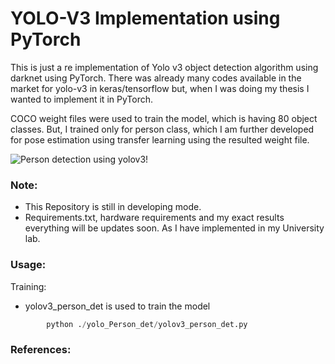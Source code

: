 # YOLO-V3 Implementation using PyTorch

This is just a re implementation of Yolo v3 object detection algorithm using darknet using PyTorch. There was already many codes available in the market for yolo-v3 in keras/tensorflow but, when I was doing my thesis I wanted to implement it in PyTorch.

COCO weight files were used to train the model, which is having 80 object classes. But, I trained only for person class, which I am further developed for pose estimation using transfer learning using the resulted weight file.
 

![Person detection using yolov3!](/messi.PNG "Human object detection")

### Note:
+ This Repository is still in developing mode.
+ Requirements.txt, hardware requirements and my exact results everything will be updates soon. As I have implemented in my University lab.

### Usage:
Training:
+ yolov3_person_det is used to train the model
```python
        python ./yolo_Person_det/yolov3_person_det.py
```
### References: